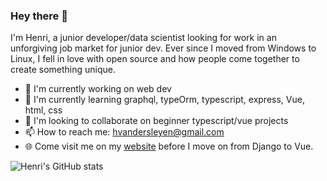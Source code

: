 ### Hey there 👋

I'm Henri, a junior developer/data scientist looking for work in an unforgiving job market for junior dev. Ever since I moved from Windows to Linux, I  fell in love with open source and how people come together to create something unique.

- 🔭 I'm currently working on web dev
- 🌱 I'm currently learning graphql, typeOrm, typescript, express, Vue, html, css
- 💪 I'm looking to collaborate on beginner typescript/vue projects
- 📫 How to reach me: hvandersleyen@gmail.com
- 🌐 Come visit me on my [website](http://www.neuraldomains.com:8000) before I move on from Django to Vue.

![Henri's GitHub stats](https://github-readme-stats.vercel.app/api?username=Vanderscycle&show_icons=true&theme=dracula)
